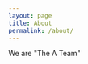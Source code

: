 ```yaml
---
layout: page
title: About
permalink: /about/
---
```


</center></b></font size = '20'>We are "The A Team"</font></b></center>
